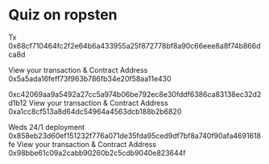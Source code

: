 # Quiz on ropsten

Tx 0x68cf710464fc2f2e64b6a433955a25f872778bf8a90c66eee8a8f74b866dca8d

View your transaction & Contract Address 0x5a5ada16feff73f963b786fb34e20f58aa11e430


0xc42069aa9a5492a27cc5a974b06be792ec8e30fddf6386ca83138ec32d2d1b12
View your transaction & Contract Address 0xa1cc8cf513a8d64dc54964a4563dcb188b2b6820


Weds 24/1 deployment
0x858eb23d60ef151232f776a071de35fda95ced9df7bf8a740f90afa4691618fe
View your transaction & Contract Address 0x98bbe61c09a2cabb90260b2c5cdb9040e823644f